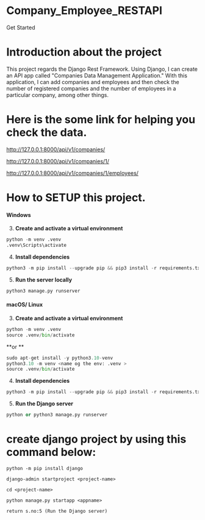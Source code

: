 # Company_Employee_RESTAPI

Get Started

# Introduction about the project

This project regards the Django Rest Framework. Using Django, I can create an API app called "Companies Data Management Application." With this application, 
I can add companies and employees and then check the number of registered companies and the number of employees in a particular company, among other things.
# Here is the some link for helping you check the data.

http://127.0.0.1:8000/api/v1/companies/

http://127.0.0.1:8000/api/v1/companies/1/

http://127.0.0.1:8000/api/v1/companies/1/employees/

# How to SETUP this project.
 
#### Windows

3. **Create and activate a virtual environment**
```python
python -m venv .venv
.venv\Scripts\activate
```

4. **Install dependencies**  
```python
python3 -m pip install --upgrade pip && pip3 install -r requirements.txt
```

5. **Run the server locally**  
```python
python3 manage.py runserver
```

#### macOS/ Linux

3. **Create and activate a virtual environment**
```python
python -m venv .venv
source .venv/bin/activate
```

**or **

```python
sudo apt-get install -y python3.10-venv
python3.10 -m venv <name og the env: .venv >
source .venv/bin/activate
```

4. **Install dependencies**
```python
python3 -m pip install --upgrade pip && pip3 install -r requirements.txt
```
5. **Run the Django server**
```python
python or python3 manage.py runserver
```

# create django project by using this command below:
```python -m pip install django```

```django-admin startproject <project-name>```
 
  ```cd <project-name>```
  
```python manage.py startapp <appname>```
  
  ```return s.no:5 (Run the Django server)```
